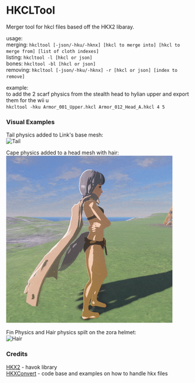# HKCLTool

Merger tool for hkcl files based off the HKX2 libaray.

usage:\
merging: `hkcltool [-json/-hku/-hknx] [hkcl to merge into] [hkcl to merge from] [list of cloth indexes]`\
listing: `hkcltool -l [hkcl or json]`\
bones: `hkcltool -bl [hkcl or json]`\
removing: `hkcltool [-json/-hku/-hknx] -r [hkcl or json] [index to remove]`

example:\
to add the 2 scarf physics from the stealth head to hylian upper and export them for the wii u\
`hkcltool -hku Armor_001_Upper.hkcl Armor_012_Head_A.hkcl 4 5`

### Visual Examples

Tail physics added to Link's base mesh:\
![Tail](ExamplePictures/TailPhysics.gif?raw=true)

Cape physics added to a head mesh with hair:\
![Cape](ExamplePictures/CapePhysics.gif?raw=true)

Fin Physics and Hair physics spilt on the zora helmet:\
![Hair](ExamplePictures/HairPhysics.gif?raw=true)

### Credits
[HKX2](https://github.com/krenyy/HKX2) - havok library\
[HKXConvert](https://github.com/krenyy/HKXConvert) - code base and examples on how to handle hkx files